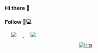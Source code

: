 ### Hi there 👋

### Follow 📸💻
<!--
**iwonman/iwonman** is a ✨ _special_ ✨ repository because its `README.md` (this file) appears on your GitHub profile.

Here are some ideas to get you started:

- 🔭 I’m currently working on ...
- 🌱 I’m currently learning ...
- 👯 I’m looking to collaborate on ...
- 🤔 I’m looking for help with ...
- 💬 Ask me about ...
- 📫 How to reach me: ...
- 😄 Pronouns: ...
- ⚡ Fun fact: ...
-->

<a href="https://www.instagram.com/iwonman_/">
    <img 
        src="http://img.shields.io/badge/--Instagram222222?style=flat&logo=Instagram&link=https://www.instagram.com/iwonman_/"
        style="height : auto; margin-left : 20px; margin-right : 20px;"/>	
</a>
<a href="https://velog.io/@iwon">	
    <img 
        src="http://img.shields.io/badge/-Velog222222?style=flat&logo=Vector Logo Zone&link=https://velog.io/@iwon"
        style="height : auto; margin-left : 20px; margin-right : 20px;"/>
</a>
  <div align=center>
	
[![Hits](https://hits.seeyoufarm.com/api/count/incr/badge.svg?url=https%3A%2F%2Fgithub.com%2Fiwonman&count_bg=%2379C83D&title_bg=%23555555&icon=&icon_color=%23E7E7E7&title=hits&edge_flat=false)](https://hits.seeyoufarm.com)
	
  </div>
